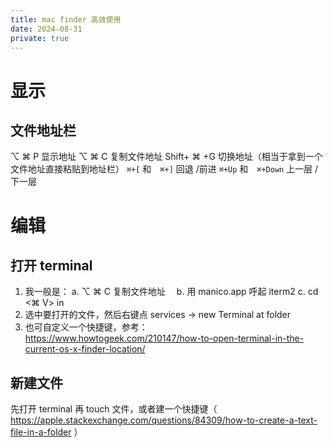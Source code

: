 ```yaml
---
title: mac finder 高效使用
date: 2024-08-31
private: true
---
```

# 显示
## 文件地址栏
⌥ ⌘ P 显示地址
⌥ ⌘ C 复制文件地址
Shift+ ⌘ +G 切换地址（相当于拿到一个文件地址直接粘贴到地址栏）
`⌘+[` 和　`⌘+]` 回退 /前进
`⌘+Up` 和　`⌘+Down` 上一层 /下一层

# 编辑
## 打开 terminal
1. 我一般是：
a. ⌥ ⌘ C 复制文件地址　
b. 用 manico.app 呼起 iterm2
c. cd <⌘ V>
in
2. 选中要打开的文件，然后右键点 services -> new Terminal at folder 
3. 也可自定义一个快捷键，参考： https://www.howtogeek.com/210147/how-to-open-terminal-in-the-current-os-x-finder-location/

## 新建文件
先打开 terminal 再 touch 文件，或者建一个快捷键（ https://apple.stackexchange.com/questions/84309/how-to-create-a-text-file-in-a-folder ）